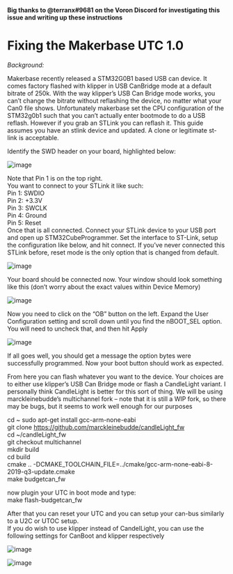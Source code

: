 **Big thanks to @terranx#9681 on the Voron Discord for investigating this issue and writing up these instructions**

# Fixing the Makerbase UTC 1.0

*Background:*

Makerbase recently released a STM32G0B1 based USB can device. It comes factory flashed with
klipper in USB CanBridge mode at a default bitrate of 250k. With the way klipper’s USB Can
Bridge mode works, you can’t change the bitrate without reflashing the device, no matter what
your Can0 file shows. Unfortunately makerbase set the CPU configuration of the STM32g0b1
such that you can’t actually enter bootmode to do a USB reflash. However if you grab an STLink
you can reflash it. This guide assumes you have an stlink device and updated. A clone or
legitimate st-link is acceptable.


Identify the SWD header on your board, highlighted below:

![image](https://user-images.githubusercontent.com/124253477/221704780-4e5a6603-b258-4876-9fb6-516029574300.png)

Note that Pin 1 is on the top right.  
You want to connect to your STLink it like such:  
Pin 1: SWDIO  
Pin 2: +3.3V  
Pin 3: SWCLK  
Pin 4: Ground  
Pin 5: Reset  
Once that is all connected. Connect your STLink device to your USB port and open up
STM32CubeProgrammer. Set the interface to ST-Link, setup the configuration like
below, and hit connect. If you’ve never connected this STLink before, reset mode is the
only option that is changed from default.

![image](https://user-images.githubusercontent.com/124253477/221705555-494ff0a7-22db-4fef-b391-5c34c99d0809.png)

Your board should be connected now. Your window should look something like this
(don’t worry about the exact values within Device Memory)

![image](https://user-images.githubusercontent.com/124253477/221705667-d373c26d-cbb9-41d0-8435-924a181ee096.png)

Now you need to click on the “OB” button on the left. Expand the User Configuration
setting and scroll down until you find the nBOOT_SEL option. You will need to uncheck
that, and then hit Apply

![image](https://user-images.githubusercontent.com/124253477/221705775-6e8ba9e9-f2d5-447f-b9a6-e1eb7a3f61c2.png)

If all goes well, you should get a message the option bytes were successfully
programmed. Now your boot button should work as expected.

From here you can flash whatever you want to the device. Your choices are to either use
klipper’s USB Can Bridge mode or flash a CandleLight variant. I personally think
CandleLight is better for this sort of thing. We will be using marckleinebudde’s
multichannel fork – note that it is still a WIP fork, so there may be bugs, but it seems to
work well enough for our purposes

cd ~ 
sudo apt-get install gcc-arm-none-eabi  
git clone https://github.com/marckleinebudde/candleLight_fw  
cd ~/candleLight_fw  
git checkout multichannel  
mkdir build  
cd build  
cmake .. -DCMAKE_TOOLCHAIN_FILE=../cmake/gcc-arm-none-eabi-8-2019-q3-update.cmake  
make budgetcan_fw  

now plugin your UTC in boot mode and type:  
make flash-budgetcan_fw  

After that you can reset your UTC and you can setup your can-bus similarly to a U2C or
UTOC setup.  
If you do wish to use klipper instead of CandelLight, you can use the following settings
for CanBoot and klipper respectively

![image](https://user-images.githubusercontent.com/124253477/221706131-6c538194-5a92-42e4-8078-e6ae88f78028.png)

![image](https://user-images.githubusercontent.com/124253477/221706218-a8f03655-0ce1-4008-874b-3466cb90f9c1.png)

